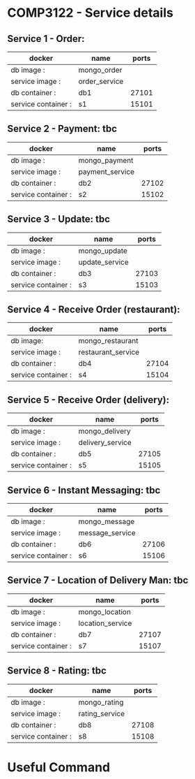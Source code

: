 # COMP3122 - Service details
## Service 1 - Order:
|docker               |name                     |ports|
|---------------------|---------------          |-----|
| db image :          | mongo_order             |     |
| service image :     | order_service           |     |
| db container :      | db1                     |27101|
| service container : | s1                      |15101|

## Service 2 - Payment: **tbc**
|docker               |name                     |ports|
|---------------------|-----------------        |-----|
| db image :          | mongo_payment           |     |
| service image :     | payment_service         |     |
| db container :      | db2                     |27102|
| service container : | s2                      |15102|

## Service 3 - Update: **tbc**
|docker               |name                     |ports|
|---------------------|------------------       |-----|
| db image :          | mongo_update            |     |
| service image :     | update_service          |     |
| db container :      | db3                     |27103|
| service container : | s3                      |15103|

## Service 4 - Receive Order (restaurant):
|docker               |name                     |ports|
|---------------------|-------------------      |-----|
| db image:           | mongo_restaurant        |     |
| service image :     | restaurant_service      |     |
| db container :      | db4                     |27104|
| service container : | s4                      |15104|

## Service 5 - Receive Order (delivery):
|docker               |name                     |ports|
|---------------------|------------------       |-----|
| db image :          | mongo_delivery          |     |
| service image :     | delivery_service        |     |
| db container :      | db5                     |27105|
| service container : | s5                      |15105|

## Service 6 - Instant Messaging: **tbc**
|docker               |name                     |ports|
|---------------------|------------------       |-----|
| db image :          | mongo_message           |     |
| service image :     | message_service         |     |
| db container :      | db6                     |27106|
| service container : | s6                      |15106|

## Service 7 - Location of Delivery Man: **tbc**
|docker               |name                     |ports|
|---------------------|------------------       |-----|
| db image :          | mongo_location          |     |
| service image :     | location_service        |     |
| db container :      | db7                     |27107|
| service container : | s7                      |15107|

## Service 8 - Rating: **tbc**
|docker               |name                     |ports|
|---------------------|------------------       |-----|
| db image :          | mongo_rating            |     |
| service image :     | rating_service          |     |
| db container :      | db8                     |27108|
| service container : | s8                      |15108|

# Useful Command

